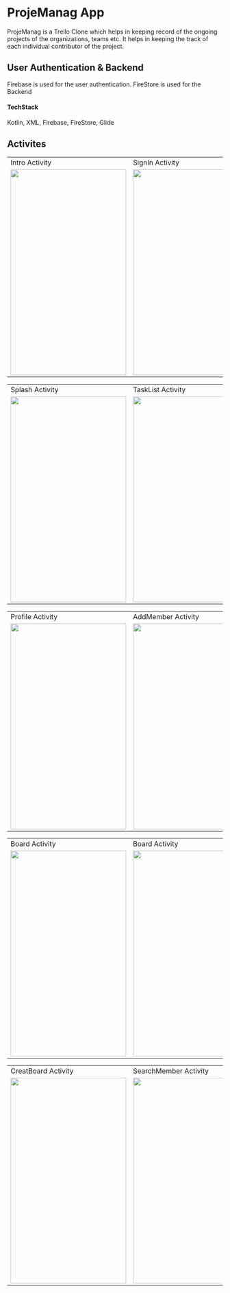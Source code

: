 # ProjeManag App
ProjeManag is a Trello Clone which helps in keeping record of the ongoing projects of the organizations, teams etc. It
helps in keeping the track of each individual contributor of the project.

## User Authentication & Backend 
Firebase is used for the user authentication.
FireStore is used for the Backend

#### TechStack
Kotlin, XML, Firebase, FireStore, Glide

## Activites
<table>
  <tr>
    <td>Intro Activity</td>
     <td>SignIn Activity</td>
     <td>SignUp Activity</td>
  </tr>
  <tr>
    <td><img src="https://user-images.githubusercontent.com/64521665/185557508-2eaff6c2-659d-4303-a453-df3d931177d8.jpg" width=270 height=480></td>
    <td><img src="https://user-images.githubusercontent.com/64521665/185558358-d064af39-eacf-46ad-be61-0921434d289a.jpg" width=270 height=480></td>
    <td><img src="https://user-images.githubusercontent.com/64521665/185558435-faffa08c-9611-4d70-84a8-ab9e88e69810.jpg" width=270 height=480></td>
  </tr>
 </table>
 
 <table>
  <tr>
    <td>Splash Activity</td>
     <td>TaskList Activity</td>
     <td>NavBar Activity</td>
  </tr>
  <tr>
    <td><img src="https://user-images.githubusercontent.com/64521665/185563037-324de969-a544-4792-b516-624d3566eaf8.jpg" width=270 height=480></td>
    <td><img src="https://user-images.githubusercontent.com/64521665/185563069-35c5dfc6-7d8d-4b73-ad92-64267bac6a67.jpg" width=270 height=480></td>
    <td><img src="https://user-images.githubusercontent.com/64521665/185563094-e42d665e-06b3-495b-9d81-0b4c780780fc.jpg" width=270 height=480></td>
  </tr>
 </table>
 
 <table>
  <tr>
    <td>Profile Activity</td>
     <td>AddMember Activity</td>
     <td>Board Activity</td>
  </tr>
  <tr>
    <td><img src="https://user-images.githubusercontent.com/64521665/185563121-0e1e4a5d-3ca0-454d-b52e-bb1fb6617a70.jpg" width=270 height=480></td>
    <td><img src="https://user-images.githubusercontent.com/64521665/185563171-2a83ab65-8a67-4e78-9c18-2981a205e9a9.jpg" width=270 height=480></td>
    <td><img src="https://user-images.githubusercontent.com/64521665/185563185-0e9b84e4-de87-44ca-ba8a-9885a2a70f53.jpg" width=270 height=480></td>
  </tr>
 </table>
 
 <table>
  <tr>
    <td>Board Activity</td>
     <td>Board Activity</td>
     <td>EditCard Activity</td>
  </tr>
  <tr>
    <td><img src="https://user-images.githubusercontent.com/64521665/185563189-7e137367-614c-45f9-8666-b4b9377ebddb.jpg" width=270 height=480></td>
    <td><img src="https://user-images.githubusercontent.com/64521665/185563193-ae53df05-d430-492c-9294-23fa4074cdd6.jpg" width=270 height=480></td>
    <td><img src="https://user-images.githubusercontent.com/64521665/185563195-ed351c10-07f8-47cf-9281-00361509de89.jpg" width=270 height=480></td>
  </tr>
 </table>
 
 <table>
 <tr>
    <td>CreatBoard Activity</td>
     <td>SearchMember Activity</td>
  </tr>
  <tr>
    <td><img src="https://user-images.githubusercontent.com/64521665/185563196-753395b5-ef5d-4732-9c0f-347a87753f35.jpg" width=270 height=480></td>
    <td><img src="https://user-images.githubusercontent.com/64521665/185563238-6a6b0fa6-a27c-4ea1-8728-f413a8c23482.jpg" width=270 height=480></td>
  </tr>
 </table>
 
 










